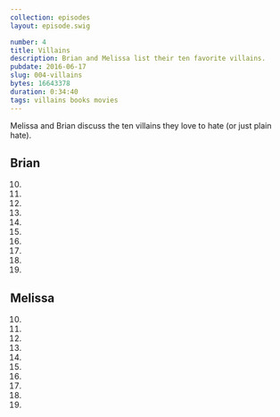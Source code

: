 ```yaml
---
collection: episodes
layout: episode.swig

number: 4
title: Villains
description: Brian and Melissa list their ten favorite villains. 
pubdate: 2016-06-17
slug: 004-villains
bytes: 16643378
duration: 0:34:40
tags: villains books movies
---
```


Melissa and Brian discuss the ten villains they love to hate (or just plain hate).

## Brian
10. 
9. 
8. 
7. 
6. 
5. 
4. 
3. 
2. 
1. 

## Melissa
10. 
9. 
8. 
7. 
6. 
5. 
4. 
3. 
2. 
1. 